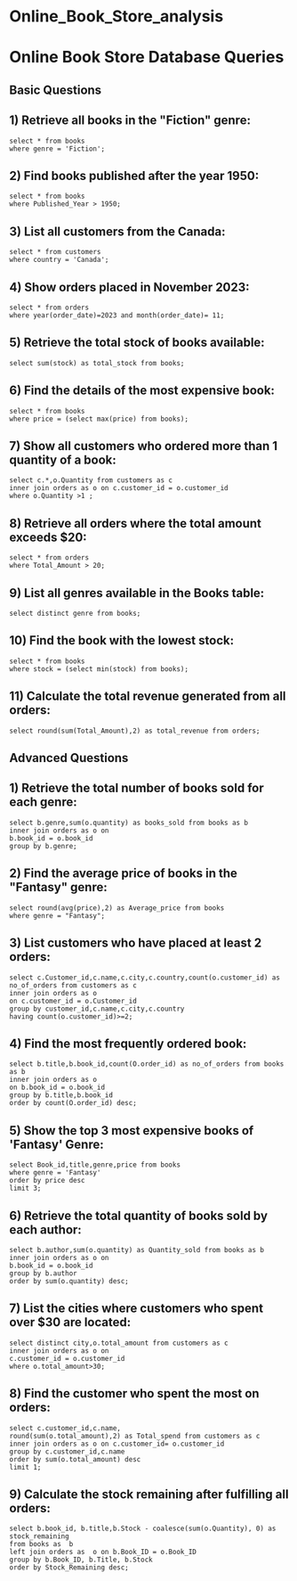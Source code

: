 # Online_Book_Store_analysis

# Online Book Store Database Queries


## Basic Questions

## 1) Retrieve all books in the "Fiction" genre:
```
select * from books
where genre = 'Fiction';
```

## 2) Find books published after the year 1950:
```
select * from books
where Published_Year > 1950;
```
## 3) List all customers from the Canada:
```
select * from customers
where country = 'Canada';
```

## 4) Show orders placed in November 2023:
```
select * from orders
where year(order_date)=2023 and month(order_date)= 11;
```
## 5) Retrieve the total stock of books available:
```
select sum(stock) as total_stock from books;
```

## 6) Find the details of the most expensive book:
```
select * from books
where price = (select max(price) from books);
```

## 7) Show all customers who ordered more than 1 quantity of a book:
```
select c.*,o.Quantity from customers as c
inner join orders as o on c.customer_id = o.customer_id
where o.Quantity >1 ;
```

## 8) Retrieve all orders where the total amount exceeds $20:
```
select * from orders
where Total_Amount > 20;
```
## 9) List all genres available in the Books table:
```
select distinct genre from books;
```
## 10) Find the book with the lowest stock:
```
select * from books
where stock = (select min(stock) from books);
```

## 11) Calculate the total revenue generated from all orders:
```
select round(sum(Total_Amount),2) as total_revenue from orders;
```

## Advanced Questions

## 1) Retrieve the total number of books sold for each genre:
```
select b.genre,sum(o.quantity) as books_sold from books as b
inner join orders as o on
b.book_id = o.book_id 
group by b.genre;
```

## 2) Find the average price of books in the "Fantasy" genre:
```
select round(avg(price),2) as Average_price from books
where genre = "Fantasy";
```

## 3) List customers who have placed at least 2 orders:
```
select c.Customer_id,c.name,c.city,c.country,count(o.customer_id) as no_of_orders from customers as c
inner join orders as o
on c.customer_id = o.Customer_id
group by customer_id,c.name,c.city,c.country
having count(o.customer_id)>=2;
```

## 4) Find the most frequently ordered book:
```
select b.title,b.book_id,count(O.order_id) as no_of_orders from books as b
inner join orders as o
on b.book_id = o.book_id
group by b.title,b.book_id
order by count(O.order_id) desc;
```

## 5) Show the top 3 most expensive books of 'Fantasy' Genre:
```
select Book_id,title,genre,price from books
where genre = 'Fantasy' 
order by price desc
limit 3;
```

## 6) Retrieve the total quantity of books sold by each author:
```
select b.author,sum(o.quantity) as Quantity_sold from books as b
inner join orders as o on
b.book_id = o.book_id
group by b.author
order by sum(o.quantity) desc;
```

## 7) List the cities where customers who spent over $30 are located:

```
select distinct city,o.total_amount from customers as c
inner join orders as o on
c.customer_id = o.customer_id
where o.total_amount>30;
```

## 8) Find the customer who spent the most on orders:
```
select c.customer_id,c.name,
round(sum(o.total_amount),2) as Total_spend from customers as c
inner join orders as o on c.customer_id= o.customer_id
group by c.customer_id,c.name
order by sum(o.total_amount) desc
limit 1;
```

## 9) Calculate the stock remaining after fulfilling all orders:
```
select b.book_id, b.title,b.Stock - coalesce(sum(o.Quantity), 0) as stock_remaining
from books as  b
left join orders as  o on b.Book_ID = o.Book_ID
group by b.Book_ID, b.Title, b.Stock
order by Stock_Remaining desc;
```
